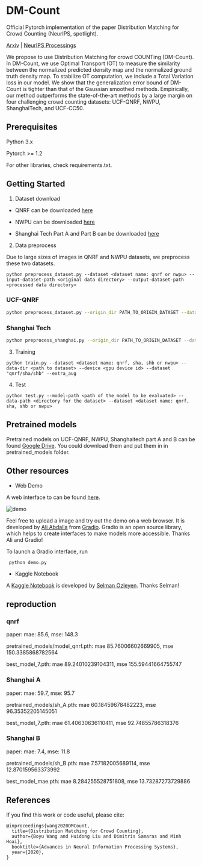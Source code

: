 # DM-Count

Official Pytorch implementation of the paper Distribution Matching for Crowd Counting (NeurIPS, spotlight).

[Arxiv](https://arxiv.org/pdf/2009.13077.pdf) | [NeurIPS Processings](https://proceedings.neurips.cc/paper/2020/hash/118bd558033a1016fcc82560c65cca5f-Abstract.html)

We propose to use Distribution Matching for crowd COUNTing (DM-Count). In DM-Count, we use Optimal Transport (OT) to measure the similarity between the normalized predicted density map and the normalized ground truth density map. To stabilize OT computation, we include a Total Variation loss in our model. We show that the generalization error bound of DM-Count is tighter than that of the Gaussian smoothed methods. Empirically, our method outperforms the state-of-the-art methods by a large margin on four challenging crowd counting datasets: UCF-QNRF, NWPU, ShanghaiTech, and UCF-CC50.


## Prerequisites

Python 3.x

Pytorch >= 1.2

For other libraries, check requirements.txt.

## Getting Started
1. Dataset download

+ QNRF can be downloaded [here](https://www.crcv.ucf.edu/data/ucf-qnrf/)

+ NWPU can be downloaded [here](https://www.crowdbenchmark.com/nwpucrowd.html)

+ Shanghai Tech Part A and Part B can be downloaded [here](https://www.kaggle.com/tthien/shanghaitech)

2. Data preprocess

Due to large sizes of images in QNRF and NWPU datasets, we preprocess these two datasets.

```
python preprocess_dataset.py --dataset <dataset name: qnrf or nwpu> --input-dataset-path <original data directory> --output-dataset-path <processed data directory> 
```
    
### UCF-QNRF
```bash
python preprocess_dataset.py --origin_dir PATH_TO_ORIGIN_DATASET --data_dir PATH_TO_DATASET
```

### Shanghai Tech

```bash
python preprocess_shanghai.py --origin_dir PATH_TO_ORIGIN_DATASET --data_dir PATH_TO_DATASET --part 'A/B'
```

3. Training

```
python train.py --dataset <dataset name: qnrf, sha, shb or nwpu> --data-dir <path to dataset> --device <gpu device id> --dataset "qnrf/sha/shb" --extra_aug
```

4. Test

```
python test.py --model-path <path of the model to be evaluated> --data-path <directory for the dataset> --dataset <dataset name: qnrf, sha, shb or nwpu>
```

## Pretrained models

Pretrained models on UCF-QNRF, NWPU, Shanghaitech part A and B can be found [Google Drive](https://drive.google.com/drive/folders/10U7F4iW_aPICM5-qJq21SXLLkzlum9tX?usp=sharing). You could download them and put them in in pretrained_models folder.


## Other resources

+ Web Demo

A web interface to can be found [here](https://gradio.app/g/dm-count). 

![demo](https://i.ibb.co/m65HpCJ/dm-count.gif)

Feel free to upload a image and try out the demo on a web browser. It is developed by [Ali Abdalla](twitter.com/si3luwa) from [Gradio](https://github.com/gradio-app/gradio). Gradio is an open source library, which helps to create interfaces to make models more accessible. Thanks Ali and Gradio! 

To launch a Gradio interface, run 

```
 python demo.py
```

+ Kaggle Notebook

A [Kaggle Notebook](https://www.kaggle.com/selmanzleyen/dmcount-shb) is developed by [Selman Ozleyen](https://github.com/SelmanOzleyen/DM-Count). Thanks Selman!


## reproduction


### qnrf

paper: mae: 85.6, mse: 148.3

pretrained_models/model_qnrf.pth: mae 85.76006602669905, mse 150.3385868782564

best_model_7.pth: mae 89.24010239104311, mse 155.59441664755747

### Shanghai A

paper: mae: 59.7, mse: 95.7

pretrained_models/sh_A.pth: mae 60.18459678482223, mse 96.35352205145051

best_model_7.pth: mae 61.40630636110411, mse 92.74855786318376

### Shanghai B

paper: mae: 7.4, mse: 11.8

pretrained_models/sh_B.pth: mae 7.57182005689114, mse 12.870159563373992

best_model_mae.pth: mae 8.284255528751808, mse 13.73287273729886

## References
If you find this work or code useful, please cite:

```
@inproceedings{wang2020DMCount,
  title={Distribution Matching for Crowd Counting},
  author={Boyu Wang and Huidong Liu and Dimitris Samaras and Minh Hoai},
  booktitle={Advances in Neural Information Processing Systems},
  year={2020},
}
```

